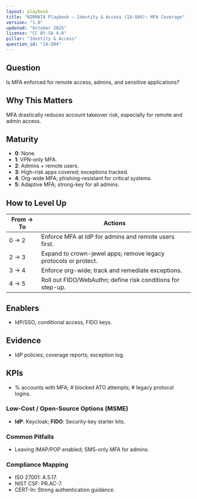 ```yaml
---
layout: playbook
title: "NIRMATA Playbook — Identity & Access (IA-Q04): MFA Coverage"
version: "1.0"
updated: "October 2025"
license: "CC BY-SA 4.0"
pillar: "Identity & Access"
question_id: "IA-Q04"
---
```


## Question
Is MFA enforced for remote access, admins, and sensitive applications?

## Why This Matters
MFA drastically reduces account takeover risk, especially for remote and admin access.

## Maturity
- **0**: None.  
- **1**: VPN-only MFA.  
- **2**: Admins + remote users.  
- **3**: High-risk apps covered; exceptions tracked.  
- **4**: Org-wide MFA; phishing-resistant for critical systems.  
- **5**: Adaptive MFA; strong-key for all admins.

## How to Level Up
| From → To | Actions |
|---|---|
|0 → 2| Enforce MFA at IdP for admins and remote users first.|
|2 → 3| Expand to crown-jewel apps; remove legacy protocols or protect.|
|3 → 4| Enforce org-wide; track and remediate exceptions.|
|4 → 5| Roll out FIDO/WebAuthn; define risk conditions for step-up.|

## Enablers
- IdP/SSO, conditional access, FIDO keys.

## Evidence
- IdP policies; coverage reports; exception log.

## KPIs
- % accounts with MFA; # blocked ATO attempts; # legacy protocol logins.

### Low-Cost / Open-Source Options (MSME)
- **IdP**: Keycloak; **FIDO**: Security-key starter kits.

### Common Pitfalls
- Leaving IMAP/POP enabled; SMS-only MFA for admins.

### Compliance Mapping
- ISO 27001: A.5.17.  
- NIST CSF: PR.AC-7.  
- CERT-In: Strong authentication guidance.

